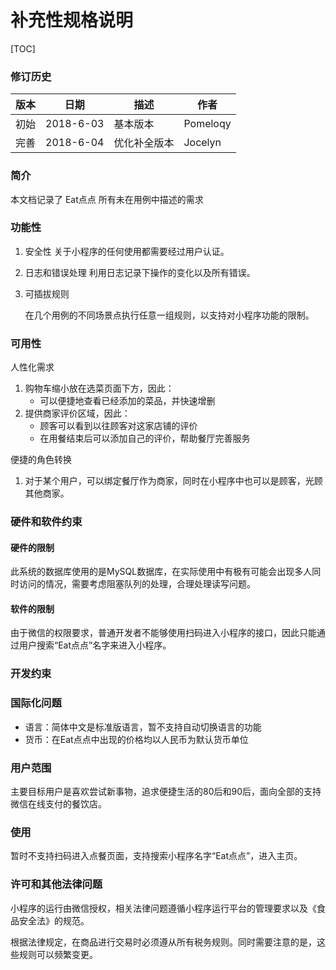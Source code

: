 # 补充性规格说明

[TOC]

### 修订历史

| 版本 | 日期      | 描述         | 作者     |
| ---- | --------- | ------------ | -------- |
| 初始 | 2018-6-03 | 基本版本     | Pomeloqy |
| 完善 | 2018-6-04 | 优化补全版本 | Jocelyn  |



### 简介

本文档记录了 Eat点点 所有未在用例中描述的需求



### 功能性

1. 安全性
   关于小程序的任何使用都需要经过用户认证。

2. 日志和错误处理
   利用日志记录下操作的变化以及所有错误。

3. 可插拔规则

   在几个用例的不同场景点执行任意一组规则，以支持对小程序功能的限制。



### 可用性

人性化需求

1. 购物车缩小放在选菜页面下方，因此：
   - 可以便捷地查看已经添加的菜品，并快速增删
2. 提供商家评价区域，因此：
   - 顾客可以看到以往顾客对这家店铺的评价
   - 在用餐结束后可以添加自己的评价，帮助餐厅完善服务

便捷的角色转换

1. 对于某个用户，可以绑定餐厅作为商家，同时在小程序中也可以是顾客，光顾其他商家。



### 硬件和软件约束

#### 硬件的限制

此系统的数据库使用的是MySQL数据库，在实际使用中有极有可能会出现多人同时访问的情况，需要考虑阻塞队列的处理，合理处理读写问题。 



#### 软件的限制

由于微信的权限要求，普通开发者不能够使用扫码进入小程序的接口，因此只能通过用户搜索“Eat点点”名字来进入小程序。



### 开发约束



### 国际化问题

- 语言：简体中文是标准版语言，暂不支持自动切换语言的功能
- 货币：在Eat点点中出现的价格均以人民币为默认货币单位



### 用户范围

主要目标用户是喜欢尝试新事物，追求便捷生活的80后和90后，面向全部的支持微信在线支付的餐饮店。



### 使用

暂时不支持扫码进入点餐页面，支持搜索小程序名字“Eat点点”，进入主页。



### 许可和其他法律问题

小程序的运行由微信授权，相关法律问题遵循小程序运行平台的管理要求以及《食品安全法》的规范。

根据法律规定，在商品进行交易时必须遵从所有税务规则。同时需要注意的是，这些规则可以频繁变更。

